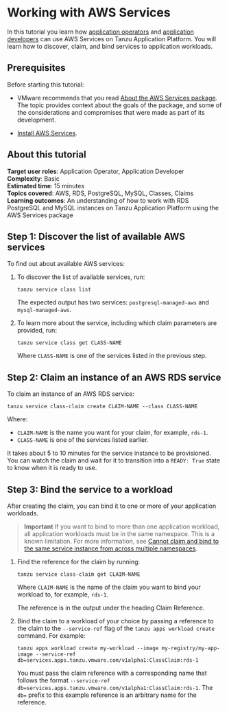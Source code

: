 # Working with AWS Services

In this tutorial you learn how [application operators](../../services-toolkit/reference/terminology-and-user-roles.hbs.md#ao)
and [application developers](../../services-toolkit/reference/terminology-and-user-roles.hbs.md#ad)
can use AWS Services on Tanzu Application Platform.
You will learn how to discover, claim, and bind services to application workloads.

## <a id="prerequisites"></a>Prerequisites

Before starting this tutorial:

- VMware recommends that you read [About the AWS Services package](../concepts/about-package.hbs.md).
  The topic provides context about the goals of the package, and some of the
  considerations and compromises that were made as part of its development.

- [Install AWS Services](../install-aws-services.hbs.md).

## <a id="about"></a> About this tutorial

**Target user roles**:      Application Operator, Application Developer<br />
**Complexity**:             Basic<br />
**Estimated time**:         15 minutes<br />
**Topics covered**:         AWS, RDS, PostgreSQL, MySQL, Classes, Claims<br />
**Learning outcomes**:      An understanding of how to work with RDS PostgreSQL and MySQL instances on Tanzu Application Platform using the AWS Services package<br />

## <a id="discover-services"></a> Step 1: Discover the list of available AWS services

To find out about available AWS services:

1. To discover the list of available services, run:

    ```console
    tanzu service class list
    ```

    The expected output has two services: `postgresql-managed-aws` and `mysql-managed-aws`.

1. To learn more about the service, including which claim parameters are provided, run:

    ```console
    tanzu service class get CLASS-NAME
    ```

    Where `CLASS-NAME` is one of the services listed in the previous step.

## <a id="create-a-claim"></a> Step 2: Claim an instance of an AWS RDS service

To claim an instance of an AWS RDS service:

```console
tanzu service class-claim create CLAIM-NAME --class CLASS-NAME
```

Where:

- `CLAIM-NAME` is the name you want for your claim, for example, `rds-1`.
- `CLASS-NAME` is one of the services listed earlier.

It takes about 5 to 10 minutes for the service instance to be provisioned.
You can watch the claim and wait for it to transition into a `READY: True` state to know when it is
ready to use.

## <a id="bind-to-workload"></a> Step 3: Bind the service to a workload

After creating the claim, you can bind it to one or more of your application workloads.

> **Important** If you want to bind to more than one application workload, all application workloads
> must be in the same namespace. This is a known limitation. For more information, see
> [Cannot claim and bind to the same service instance from across multiple namespaces](../../services-toolkit/reference/known-limitations.hbs.md#multi-workloads).

1. Find the reference for the claim by running:

    ```console
    tanzu service class-claim get CLAIM-NAME
    ```

    Where `CLAIM-NAME` is the name of the claim you want to bind your workload to, for example, `rds-1`.

    The reference is in the output under the heading Claim Reference.

1. Bind the claim to a workload of your choice by passing a reference to the claim to the `--service-ref`
   flag of the `tanzu apps workload create` command. For example:

    ```console
    tanzu apps workload create my-workload --image my-registry/my-app-image --service-ref db=services.apps.tanzu.vmware.com/v1alpha1:ClassClaim:rds-1
    ```

    You must pass the claim reference with a corresponding name that follows the format
    `--service-ref db=services.apps.tanzu.vmware.com/v1alpha1:ClassClaim:rds-1`.
    The `db=` prefix to this example reference is an arbitrary name for the reference.
